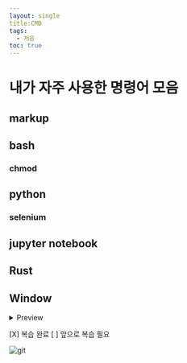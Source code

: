 ```yaml
---
layout: single
title:CMD 
tags:
  - 처음
toc: true
---
```

# 내가 자주 사용한 명령어 모음

## markup



## bash
### chmod


## python
### selenium



## jupyter notebook

## Rust


## Window






<details>
<summary>Preview</summary>

{% highlight ruby %}
puts '문제를 해결하자 !'
{% endhighlight %}

</details>


[X] 복습 완료
[ ] 앞으로 복습 필요



![git](../img/2022-09-19-test1/git.png)